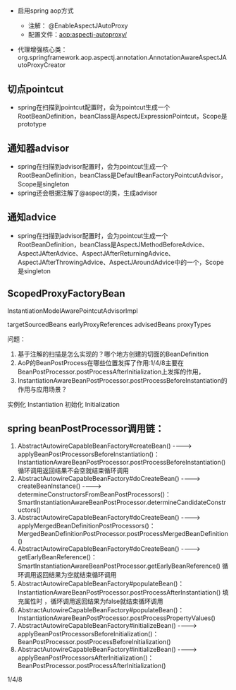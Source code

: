 ## 
* 启用spring aop方式
	* 注解：	@EnableAspectJAutoProxy
	* 配置文件：<aop:aspectj-autoproxy/>


* 代理增强核心类： org.springframework.aop.aspectj.annotation.AnnotationAwareAspectJAutoProxyCreator



## 切点pointcut
* spring在扫描到pointcut配置时，会为pointcut生成一个RootBeanDefinition，beanClass是AspectJExpressionPointcut，Scope是prototype

## 通知器advisor
* spring在扫描到advisor配置时，会为pointcut生成一个RootBeanDefinition，beanClass是DefaultBeanFactoryPointcutAdvisor，Scope是singleton
* spring还会根据注解了@aspect的类，生成advisor

## 通知advice
* spring在扫描到advisor配置时，会为pointcut生成一个RootBeanDefinition，beanClass是AspectJMethodBeforeAdvice、AspectJAfterAdvice、AspectJAfterReturningAdvice、AspectJAfterThrowingAdvice、AspectJAroundAdvice中的一个，Scope是singleton




## ScopedProxyFactoryBean


InstantiationModelAwarePointcutAdvisorImpl



targetSourcedBeans
earlyProxyReferences
advisedBeans
proxyTypes


问题： 
1. 基于注解的扫描是怎么实现的？哪个地方创建的切面的BeanDefinition
2. AoP的BeanPostProcess在哪些位置发挥了作用:1/4/8主要在BeanPostProcessor.postProcessAfterInitialization上发挥的作用，
3. InstantiationAwareBeanPostProcessor.postProcessBeforeInstantiation的作用与应用场景？


实例化 Instantiation
初始化 Initialization


## spring beanPostProcessor调用链：
1. AbstractAutowireCapableBeanFactory#createBean() ----> applyBeanPostProcessorsBeforeInstantiation()： InstantiationAwareBeanPostProcessor.postProcessBeforeInstantiation() 循环调用返回结果不会空就结束循环调用
2. AbstractAutowireCapableBeanFactory#doCreateBean() ----> createBeanInstance() ----> determineConstructorsFromBeanPostProcessors()：	SmartInstantiationAwareBeanPostProcessor.determineCandidateConstructors()
3. AbstractAutowireCapableBeanFactory#doCreateBean() ----> applyMergedBeanDefinitionPostProcessors()：	MergedBeanDefinitionPostProcessor.postProcessMergedBeanDefinition()
4. AbstractAutowireCapableBeanFactory#doCreateBean() ----> getEarlyBeanReference()：	SmartInstantiationAwareBeanPostProcessor.getEarlyBeanReference()  循环调用返回结果为空就结束循环调用
5. AbstractAutowireCapableBeanFactory#populateBean()： InstantiationAwareBeanPostProcessor.postProcessAfterInstantiation() 填充属性时 ，循环调用返回结果为false就结束循环调用
6. AbstractAutowireCapableBeanFactory#populateBean()： InstantiationAwareBeanPostProcessor.postProcessPropertyValues()
7. AbstractAutowireCapableBeanFactory#initializeBean() ----> applyBeanPostProcessorsBeforeInitialization()：	BeanPostProcessor.postProcessBeforeInitialization()
8. AbstractAutowireCapableBeanFactory#initializeBean() ----> applyBeanPostProcessorsAfterInitialization()： BeanPostProcessor.postProcessAfterInitialization()


1/4/8

